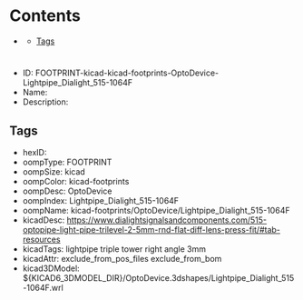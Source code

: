 



Contents
========

* [](#)
	* [Tags](#tags)

# 

- ID: FOOTPRINT-kicad-kicad-footprints-OptoDevice-Lightpipe_Dialight_515-1064F
- Name: 
- Description: 

## Tags

- hexID: 
- oompType: FOOTPRINT
- oompSize: kicad
- oompColor: kicad-footprints
- oompDesc: OptoDevice
- oompIndex: Lightpipe_Dialight_515-1064F
- oompName: kicad-footprints/OptoDevice/Lightpipe_Dialight_515-1064F
- kicadDesc: https://www.dialightsignalsandcomponents.com/515-optopipe-light-pipe-trilevel-2-5mm-rnd-flat-diff-lens-press-fit/#tab-resources
- kicadTags: lightpipe triple tower right angle 3mm
- kicadAttr: exclude_from_pos_files exclude_from_bom
- kicad3DModel: ${KICAD6_3DMODEL_DIR}/OptoDevice.3dshapes/Lightpipe_Dialight_515-1064F.wrl
